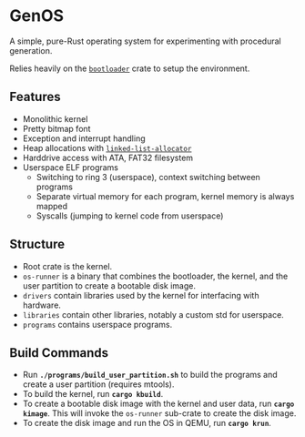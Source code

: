 # GenOS

A simple, pure-Rust operating system for experimenting with procedural generation.

Relies heavily on the [`bootloader`](https://github.com/rust-osdev/bootloader) crate to setup the environment.

## Features

- Monolithic kernel
- Pretty bitmap font
- Exception and interrupt handling
- Heap allocations with [`linked-list-allocator`](https://github.com/rust-osdev/linked-list-allocator)
- Harddrive access with ATA, FAT32 filesystem
- Userspace ELF programs
  - Switching to ring 3 (userspace), context switching between programs
  - Separate virtual memory for each program, kernel memory is always mapped
  - Syscalls (jumping to kernel code from userspace)

## Structure

- Root crate is the kernel.
- `os-runner` is a binary that combines the bootloader, the kernel, and the user partition to create a bootable disk image.
- `drivers` contain libraries used by the kernel for interfacing with hardware.
- `libraries` contain other libraries, notably a custom std for userspace.
- `programs` contains userspace programs.

## Build Commands

- Run **`./programs/build_user_partition.sh`** to build the programs and create a user partition (requires mtools).
- To build the kernel, run **`cargo kbuild`**.
- To create a bootable disk image with the kernel and user data, run **`cargo kimage`**. This will invoke the `os-runner` sub-crate to create the disk image.
- To create the disk image and run the OS in QEMU, run **`cargo krun`**.
